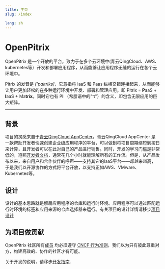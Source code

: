 ```yaml
---
title: 主页
slug: /index

lang: zh
---
```



# OpenPitrix

OpenPitrix 是一个开放的平台，致力于在多个云环境中(青云QingCloud、AWS、kubernetes等）开发和部署应用程序，从而能够让应用程序无缝的运行在各个云环境中。

Pitrix 的发音是 _['paitriks]_，它意指将 IaaS 和 Paas 纵横交错连接起来，从而能够让用户更加轻松的在多种运行环境中开发、部署和管理应用。即 Pitrix = **P**aaS + **I**aaS + Ma**trix**。同时它也有 PI （希腊语中的"π"）的含义，即包含无限应用的巨大矩阵。

----

## 背景

项目的灵感来自于[青云QingCloud AppCenter](https://appcenter.qingcloud.com)，青云QingCloud AppCenter 是一款帮助开发者快速创建企业级应用程序的平台，可以做到将项目周期缩短到按日来计算，且开发者可以在此对自己的产品进行销售。同时，开发的学习门槛是非常低的，遵照[开发者文档](https://appcenter-docs.qingcloud.com/developer-guide/)，通常花几个小时就能理解所有的工作流。但是，从产品发布以来，来自用户和合作伙伴的呼声——支持其它的IaaS平台——却越来越高，于是我们以开源协作的方式将平台开放，以支持正如AWS、VMware、Kubernetes等。

## 设计

设计的基本思路就是解耦应用程序的仓库和运行时环境。应用程序可以通过匹配运行时环境的标签和应用来源的仓库选择器来运行。有关项目的设计详情请移步[项目设计](https://github.com/openpitrix/openpitrix/blob/master/docs/design/README.md)

## 为项目做贡献

OpenPitrix 社区所有[成员](https://github.com/openpitrix/openpitrix/blob/master/docs/members.md) 均必须遵守 [CNCF 行为准则](https://github.com/cncf/foundation/blob/master/code-of-conduct.md)，我们以为只有彼此尊重对方，构建高效的、协作的社区才有可能。

关于开发的说明，请移步[开发指南](https://github.com/openpitrix/openpitrix/blob/master/docs/development.md).

